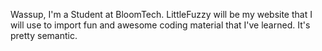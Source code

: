 Wassup, I'm a Student at BloomTech.
LittleFuzzy will be my website that I will use to import fun and awesome coding material that I've learned.
It's pretty semantic.

